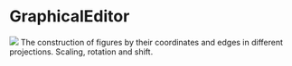 # GraphicalEditor
![](http://savepic.ru/14470662.png)
The construction of figures by their coordinates and edges in different projections. Scaling, rotation and shift.
